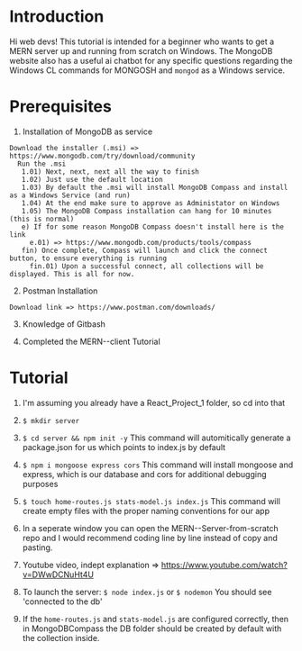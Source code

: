 # Introduction
Hi web devs!  This tutorial is intended for a beginner who wants to get a MERN server up and running from scratch on Windows. The MongoDB website also has a useful ai chatbot for any specific questions regarding the Windows CL commands for MONGOSH and `mongod` as a Windows service.

# Prerequisites
1) Installation of MongoDB as service

```
Download the installer (.msi) => https://www.mongodb.com/try/download/community
  Run the .msi
   1.01) Next, next, next all the way to finish
   1.02) Just use the default location
   1.03) By default the .msi will install MongoDB Compass and install as a Windows Service (and run)
   1.04) At the end make sure to approve as Administator on Windows
   1.05) The MongoDB Compass installation can hang for 10 minutes (this is normal)
   e) If for some reason MongoDB Compass doesn't install here is the link
     e.01) => https://www.mongodb.com/products/tools/compass
   fin) Once complete, Compass will launch and click the connect button, to ensure everything is running
     fin.01) Upon a successful connect, all collections will be displayed. This is all for now.
```   
2) Postman Installation
```
Download link => https://www.postman.com/downloads/
```
3) Knowledge of Gitbash

4) Completed the MERN--client Tutorial

# Tutorial
1) I'm assuming you already have a React_Project_1 folder, so cd into that

2) `$ mkdir server`

3) `$ cd server && npm init -y`
   This command will automitically generate a package.json for us which points to index.js by default

4) `$ npm i mongoose express cors`
   This command will install mongoose and express, which is our database and cors for additional debugging purposes

5) `$ touch home-routes.js stats-model.js index.js`
   This command will create empty files with the proper naming conventions for our app

6) In a seperate window you can open the MERN--Server-from-scratch repo and I would recommend coding line by line instead of copy and pasting.
    
7) Youtube video, indept explanation => https://www.youtube.com/watch?v=DWwDCNuHt4U
    
8) To launch the server:
   `$ node index.js`
   or
   `$ nodemon`
   You should see 'connected to the db'

9) If the `home-routes.js` and `stats-model.js` are configured correctly, then in MongoDBCompass the DB folder should be created by default with the collection inside.
        
